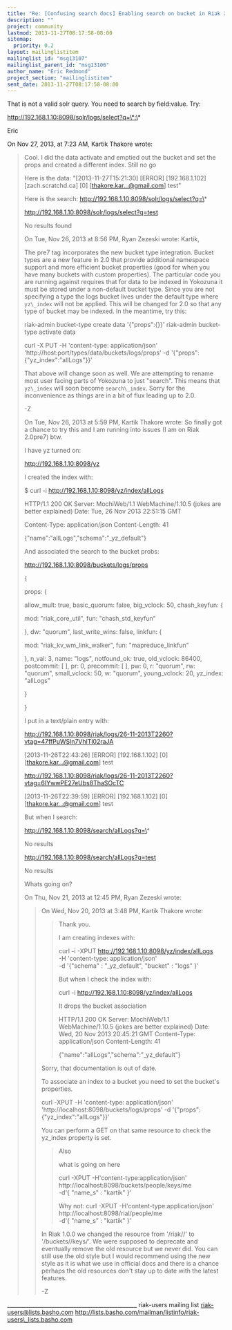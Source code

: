 ```yaml
---
title: "Re: [Confusing search docs] Enabling search on bucket in Riak 2.0"
description: ""
project: community
lastmod: 2013-11-27T08:17:58-08:00
sitemap:
  priority: 0.2
layout: mailinglistitem
mailinglist_id: "msg13107"
mailinglist_parent_id: "msg13106"
author_name: "Eric Redmond"
project_section: "mailinglistitem"
sent_date: 2013-11-27T08:17:58-08:00
---
```



That is not a valid solr query. You need to search by field:value. Try:

http://192.168.1.10:8098/solr/logs/select?q=\*:\*

Eric

On Nov 27, 2013, at 7:23 AM, Kartik Thakore  wrote:

> Cool. I did the data activate and emptied out the bucket and set the props 
> and created a different index. Still no go
> 
> Here is the data:
> "[2013-11-27T15:21:30] [ERROR] [192.168.1.102] [zach.scratchd.ca] [0] 
> [thakore.kar...@gmail.com] test"
> 
> Here is the search:
> http://192.168.1.10:8098/solr/logs/select?q=\*
> 
> http://192.168.1.10:8098/solr/logs/select?q=test
> 
> 
> No results found
> 
> 
> On Tue, Nov 26, 2013 at 8:56 PM, Ryan Zezeski  wrote:
> Kartik,
> 
> The pre7 tag incorporates the new bucket type integration. Bucket types are a 
> new feature in 2.0 that provide additional namespace support and more 
> efficient bucket properties (good for when you have many buckets with custom 
> properties). The particular code you are running against requires that for 
> data to be indexed in Yokozuna it must be stored under a non-default bucket 
> type. Since you are not specifying a type the logs bucket lives under the 
> default type where `yz\_index` will not be applied. This will be changed for 
> 2.0 so that any type of bucket may be indexed. In the meantime, try this:
> 
> riak-admin bucket-type create data '{"props":{}}'
> riak-admin bucket-type activate data
> 
> curl -X PUT -H 'content-type: application/json' 
> 'http://host:port/types/data/buckets/logs/props' -d 
> '{"props":{"yz\_index":"allLogs"}}'
> 
> That above will change soon as well. We are attempting to rename most user 
> facing parts of Yokozuna to just "search". This means that `yz\_index` will 
> soon become `search\_index`. Sorry for the inconvenience as things are in a 
> bit of flux leading up to 2.0.
> 
> -Z
> 
> 
> On Tue, Nov 26, 2013 at 5:59 PM, Kartik Thakore  wrote:
> So finally got a chance to try this and I am running into issues (I am on 
> Riak 2.0pre7) btw.
> 
> I have yz turned on:
> 
> http://192.168.1.10:8098/yz
> 
> I created the index with:
> 
> $ curl -i http://192.168.1.10:8098/yz/index/allLogs
> 
> HTTP/1.1 200 OK
> Server: MochiWeb/1.1 WebMachine/1.10.5 (jokes are better explained)
> Date: Tue, 26 Nov 2013 22:51:15 GMT
> 
> Content-Type: application/json
> Content-Length: 41
> 
> {"name":"allLogs","schema":"\_yz\_default"}
> 
> 
> And associated the search to the bucket probs:
> 
> http://192.168.1.10:8098/buckets/logs/props
> 
> {
> 
> props:
> {
> 
> allow\_mult: true,
> basic\_quorum: false,
> big\_vclock: 50,
> chash\_keyfun:
> {
> 
> mod: "riak\_core\_util",
> fun: "chash\_std\_keyfun"
> 
> },
> dw: "quorum",
> last\_write\_wins: false,
> linkfun:
> {
> 
> mod: "riak\_kv\_wm\_link\_walker",
> fun: "mapreduce\_linkfun"
> 
> },
> n\_val: 3,
> name: "logs",
> notfound\_ok: true,
> old\_vclock: 86400,
> postcommit: [ ],
> pr: 0,
> precommit: [ ],
> pw: 0,
> r: "quorum",
> rw: "quorum",
> small\_vclock: 50,
> w: "quorum",
> young\_vclock: 20,
> yz\_index: "allLogs"
> 
> }
> 
> }
> 
> I put in a text/plain entry with:
> 
> http://192.168.1.10:8098/riak/logs/26-11-2013T2260?vtag=47ffPuWSln7VhlTl02raJA
> 
> [2013-11-26T22:43:26] [ERROR] [192.168.1.102] [0] [thakore.kar...@gmail.com] 
> test
> 
> http://192.168.1.10:8098/riak/logs/26-11-2013T2260?vtag=6IYwwPE27eUbs8ThaSOcTC
> 
> [2013-11-26T22:39:59] [ERROR] [192.168.1.102] [0] [thakore.kar...@gmail.com] 
> test
> 
> 
> 
> But when I search:
> 
> http://192.168.1.10:8098/search/allLogs?q=\*
> 
> No results
> 
> http://192.168.1.10:8098/search/allLogs?q=test
> 
> No results
> 
> 
> Whats going on?
> 
> 
> 
> 
> 
> 
> 
> 
> On Thu, Nov 21, 2013 at 12:45 PM, Ryan Zezeski  wrote:
> >
> >
> >
> >
> > On Wed, Nov 20, 2013 at 3:48 PM, Kartik Thakore  wrote:
> >>
> >> Thank you.
> >>
> >> I am creating indexes with:
> >>
> >> curl -i -XPUT http://192.168.1.10:8098/yz/index/allLogs \
> >> -H 'content-type: application/json' \
> >> -d '{"schema" : "\_yz\_default", "bucket" : "logs" }'
> >>
> >>
> >> But when I check the index with:
> >>
> >> curl -i http://192.168.1.10:8098/yz/index/allLogs
> >>
> >> It drops the bucket association
> >>
> >> HTTP/1.1 200 OK
> >> Server: MochiWeb/1.1 WebMachine/1.10.5 (jokes are better explained)
> >> Date: Wed, 20 Nov 2013 20:45:21 GMT
> >> Content-Type: application/json
> >> Content-Length: 41
> >>
> >> {"name":"allLogs","schema":"\_yz\_default"}
> >
> >
> > Sorry, that documentation is out of date.
> >
> > To associate an index to a bucket you need to set the bucket's properties.
> >
> > curl -XPUT -H 'content-type: application/json' 
> > 'http://localhost:8098/buckets/logs/props' -d 
> > '{"props":{"yz\_index":"allLogs"}}'
> >
> > You can perform a GET on that same resource to check the yz\_index property 
> > is set.
> >
> >>
> >> Also
> >>
> >> what is going on here
> >>
> >> curl -XPUT -H'content-type:application/json' 
> >> http://localhost:8098/buckets/people/keys/me \
> >> -d'{ "name\_s" : "kartik" }'
> >>
> >> Why not:
> >> curl -XPUT -H'content-type:application/json' 
> >> http://localhost:8098/rial/people/me \
> >> -d'{ "name\_s" : "kartik" }'
> >
> > 
> >
> > In Riak 1.0.0 we changed the resource from '/riak//' to 
> > '/buckets//keys/'. We were supposed to deprecate and 
> > eventually remove the old resource but we never did. You can still use the 
> > old style but I would recommend using the new style as it is what we use in 
> > official docs and there is a chance perhaps the old resources don't stay up 
> > to date with the latest features.
> >
> >
> > -Z
> 
> 

\_\_\_\_\_\_\_\_\_\_\_\_\_\_\_\_\_\_\_\_\_\_\_\_\_\_\_\_\_\_\_\_\_\_\_\_\_\_\_\_\_\_\_\_\_\_\_
riak-users mailing list
riak-users@lists.basho.com
http://lists.basho.com/mailman/listinfo/riak-users\_lists.basho.com

